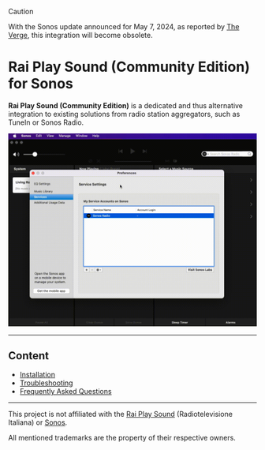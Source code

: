 > [!CAUTION]
> With the Sonos update announced for May 7, 2024, as reported by <a href="https://www.theverge.com/2024/4/10/24125866/sonos-new-app-features">The Verge</a>, this integration will become obsolete.

# Rai Play Sound (Community Edition) for Sonos

**Rai Play Sound (Community Edition)** is a dedicated and thus alternative integration to existing solutions from radio station aggregators, such as TuneIn or Sonos Radio.

<img src="https://raw.githubusercontent.com/public-broadcasting/rai-play-sound-community-edition-for-sonos/main/img/rai-play-sound-community-edition-demo.gif">

---

## Content

- [Installation](https://github.com/public-broadcasting/rai-play-sound-community-edition-for-sonos/wiki#installation)
- [Troubleshooting](https://github.com/public-broadcasting/rai-play-sound-community-edition-for-sonos/wiki#troubleshooting)
- [Frequently Asked Questions](https://github.com/public-broadcasting/rai-play-sound-community-edition-for-sonos/wiki#frequently-asked-questions)

---

This project is not affiliated with the <a href="https://www.raiplaysound.it/">Rai Play Sound</a> (Radiotelevisione Italiana) or <a href="https://www.sonos.com/">Sonos</a>.

All mentioned trademarks are the property of their respective owners.
